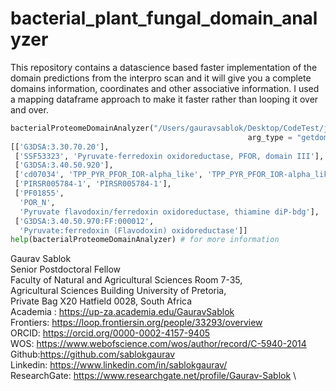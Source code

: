 # bacterial_plant_fungal_domain_analyzer
This repository contains a datascience based faster implementation of the domain predictions from the interpro scan and it will give you a complete domains information, coordinates and other associative information. I used a mapping dataframe approach to make it faster rather than looping it over and over. 
```python
bacterialProteomeDomainAnalyzer("/Users/gauravsablok/Desktop/CodeTest/json_parser/ipr_scan.json", \
                                                     arg_type = "getdomains")
[['G3DSA:3.30.70.20'],
 ['SSF53323', 'Pyruvate-ferredoxin oxidoreductase, PFOR, domain III'],
 ['G3DSA:3.40.50.920'],
 ['cd07034', 'TPP_PYR_PFOR_IOR-alpha_like', 'TPP_PYR_PFOR_IOR-alpha_like'],
 ['PIRSR005784-1', 'PIRSR005784-1'],
 ['PF01855',
  'POR_N',
  'Pyruvate flavodoxin/ferredoxin oxidoreductase, thiamine diP-bdg'],
 ['G3DSA:3.40.50.970:FF:000012',
  'Pyruvate:ferredoxin (Flavodoxin) oxidoreductase']]
help(bacterialProteomeDomainAnalyzer) # for more information
```
Gaurav Sablok \
Senior Postdoctoral Fellow \
Faculty of Natural and Agricultural Sciences Room 7-35, \
Agricultural Sciences Building University of Pretoria, \
Private Bag X20 Hatfield 0028, South Africa \
Academia : https://up-za.academia.edu/GauravSablok \
Frontiers: https://loop.frontiersin.org/people/33293/overview \
ORCID: https://orcid.org/0000-0002-4157-9405 \
WOS: https://www.webofscience.com/wos/author/record/C-5940-2014 \
Github:https://github.com/sablokgaurav \
Linkedin: https://www.linkedin.com/in/sablokgaurav/ \
ResearchGate: https://www.researchgate.net/profile/Gaurav-Sablok \
